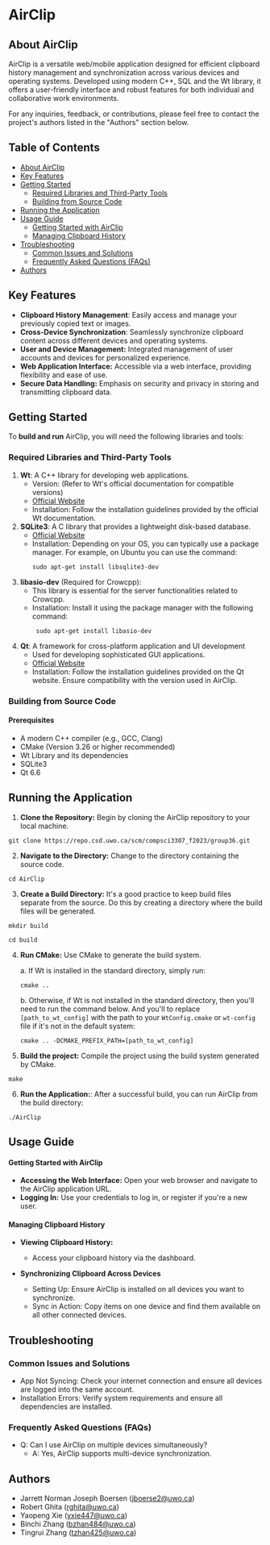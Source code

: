 # AirClip
## About AirClip
AirClip is a versatile web/mobile application designed for efficient clipboard history management
and synchronization across various devices and operating systems. Developed using modern C++, SQL and the Wt library,
it offers a user-friendly interface and robust features for both individual and collaborative work environments.

For any inquiries, feedback, or contributions, please feel free to contact the project's authors listed in the "Authors" section below.

## Table of Contents
- [About AirClip](#about-airclip)
- [Key Features](#key-features)
- [Getting Started](#getting-started)
   - [Required Libraries and Third-Party Tools](#required-libraries-and-third-party-tools)
   - [Building from Source Code](#building-from-source-code)
- [Running the Application](#running-the-application)
- [Usage Guide](#usage-guide)
   - [Getting Started with AirClip](#getting-started-with-airclip)
   - [Managing Clipboard History](#managing-clipboard-history)
- [Troubleshooting](#troubleshooting)
   - [Common Issues and Solutions](#common-issues-and-solutions)
   - [Frequently Asked Questions (FAQs)](#frequently-asked-questions-faqs)
- [Authors](#authors)

## Key Features
- **Clipboard History Management**: Easily access and manage your previously copied text or images.
- **Cross-Device Synchronization**: Seamlessly synchronize clipboard content across different devices and operating systems.
- **User and Device Management:** Integrated management of user accounts and devices for personalized experience.
- **Web Application Interface:** Accessible via a web interface, providing flexibility and ease of use.
- **Secure Data Handling:** Emphasis on security and privacy in storing and transmitting clipboard data.

## Getting Started
To **build and run** AirClip, you will need the following libraries and tools:
### Required Libraries and Third-Party Tools
1. **Wt**: A C++ library for developing web applications.
   - Version: (Refer to Wt's official documentation for compatible versions)
   - [Official Website](https://www.webtoolkit.eu/wt)
   - Installation: Follow the installation guidelines provided by the official Wt documentation.
2. **SQLite3**: A C library that provides a lightweight disk-based database.
   - [Official Website](https://www.sqlite.org/)
   - Installation:
     Depending on your OS, you can typically use a package manager. For example, on Ubuntu you can use the command:
     ```
     sudo apt-get install libsqlite3-dev
     ```
3. **libasio-dev** (Required for Crowcpp):
   - This library is essential for the server functionalities related to Crowcpp.
   - Installation: Install it using the package manager with the following command:
     ```
      sudo apt-get install libasio-dev
     ```
4. **Qt**: A framework for cross-platform application and UI development
   - Used for developing sophisticated GUI applications.
   - [Official Website](https://www.qt.io/)
   - Installation: Follow the installation guidelines provided on the Qt website. Ensure compatibility with the version used in AirClip.


### Building from Source Code
#### Prerequisites
- A modern C++ compiler (e.g., GCC, Clang)
- CMake (Version 3.26 or higher recommended)
- Wt Library and its dependencies
- SQLite3
- Qt 6.6

## Running the Application
1. **Clone the Repository:** Begin by cloning the AirClip repository to your local machine.
```
git clone https://repo.csd.uwo.ca/scm/compsci3307_f2023/group36.git
```
2. **Navigate to the Directory:** Change to the directory containing the source code.
```
cd AirClip
```
3. **Create a Build Directory:** It's a good practice to keep build files separate from the source. Do this by creating a directory where the build files will be generated.
```
mkdir build
```  
```
cd build
```
4. **Run CMake:**
   Use CMake to generate the build system.

   a. If Wt is installed in the standard directory, simply run:

    ```
    cmake ..
    ```

   b. Otherwise, if Wt is not installed in the standard directory, then you'll need to run the command below. And you'll to replace `[path_to_wt_config]` with the path to your `WtConfig.cmake` or `wt-config` file if it's not in the default system:

    ```
    cmake .. -DCMAKE_PREFIX_PATH=[path_to_wt_config]
    ``` 
5. **Build the project:** Compile the project using the build system generated by CMake.
```
make
```
6. **Run the Application:**: After a successful build, you can run AirClip from the build directory:
```
./AirClip
```
## Usage Guide
#### Getting Started with AirClip
- **Accessing the Web Interface:** Open your web browser and navigate to the AirClip application URL.
- **Logging In:** Use your credentials to log in, or register if you're a new user.

#### Managing Clipboard History
- **Viewing Clipboard History:**
   - Access your clipboard history via the dashboard.

- **Synchronizing Clipboard Across Devices**
   - Setting Up: Ensure AirClip is installed on all devices you want to synchronize.
   - Sync in Action: Copy items on one device and find them available on all other connected devices.

## Troubleshooting
### Common Issues and Solutions
- App Not Syncing: Check your internet connection and ensure all devices are logged into the same account.
- Installation Errors: Verify system requirements and ensure all dependencies are installed.

### Frequently Asked Questions (FAQs)
- Q: Can I use AirClip on multiple devices simultaneously?
   - A: Yes, AirClip supports multi-device synchronization.

## Authors
- Jarrett Norman Joseph Boersen (jboerse2@uwo.ca)
- Robert Ghita (rghita@uwo.ca)
- Yaopeng Xie (yxie447@uwo.ca)
- Binchi Zhang (bzhan484@uwo.ca)
- Tingrui Zhang (tzhan425@uwo.ca)